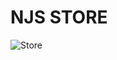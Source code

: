 # <h1> <span style="color=orange">NJS</span> STORE </h1>

<img>![Store](https://user-images.githubusercontent.com/109637152/214471582-99b9f2df-cf21-400f-9c5f-f35f1d610a5a.jpg)
